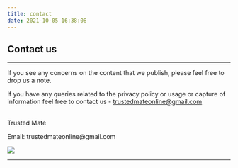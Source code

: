 ```yaml
---
title: contact
date: 2021-10-05 16:38:08
---
```

## Contact us
<hr />

If you see any concerns on the content that we publish, please feel free to drop us a note.

If you have any queries related to the privacy policy or usage or capture of information feel free to contact us - trustedmateonline@gmail.com
<br><br>
<p>Trusted Mate</p>
<p>Email: trustedmateonline@gmail.com</p>
<img src="/images/logo.jpg">
<hr />